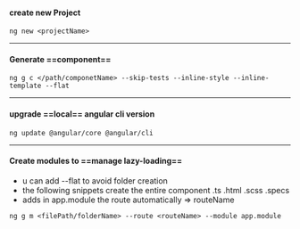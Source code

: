 ####  create new Project
```console
ng new <projectName>
```
---
#### Generate ==component==
```console
ng g c </path/componetName> --skip-tests --inline-style --inline-template --flat
```
---
#### upgrade ==local== angular cli version
```console
ng update @angular/core @angular/cli
```
---
#### Create modules to ==manage lazy-loading==
-  u can add --flat to avoid folder creation
- the following snippets create the entire component .ts .html .scss .specs 
- adds in app.module the route automatically => routeName
```console
ng g m <filePath/folderName> --route <routeName> --module app.module 
```
